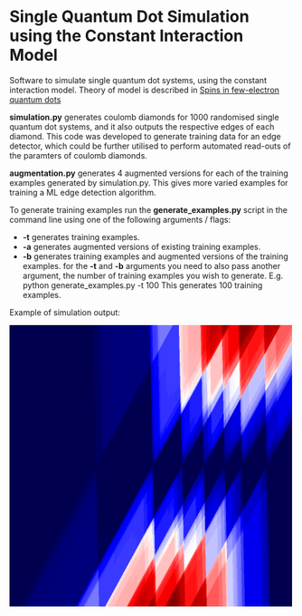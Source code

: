 # Single Quantum Dot Simulation using the Constant Interaction Model 
Software to simulate single quantum dot systems, using the constant interaction model. Theory of model is described in [Spins in few-electron quantum dots
](https://arxiv.org/pdf/cond-mat/0610433.pdf)

**simulation.py** generates coulomb diamonds for 1000 randomised single quantum dot systems, and it also outputs the respective edges of each diamond. 
This code was developed to generate training data for an edge detector, which could be further utilised to perform automated read-outs of the paramters of coulomb diamonds.


**augmentation.py** generates 4 augmented versions for each of the training examples generated by simulation.py. This gives more varied examples for training a ML edge detection algorithm.

To generate training examples run the **generate_examples.py** script in the command line using one of the following arguments / flags:
* **-t** generates training examples.
* **-a** generates augmented versions of existing training examples.
* **-b** generates training examples and augmented versions of the training examples.
for the **-t** and **-b** arguments you need to also pass another argument, the number of training examples you wish to generate.
E.g. 
  python generate_examples.py -t 100
This generates 100 training examples.

Example of simulation output:

<img src="https://github.com/JoelPendleton/QDot-Constant-Interaction-Model/blob/master/simulation_example.png " width="500">

